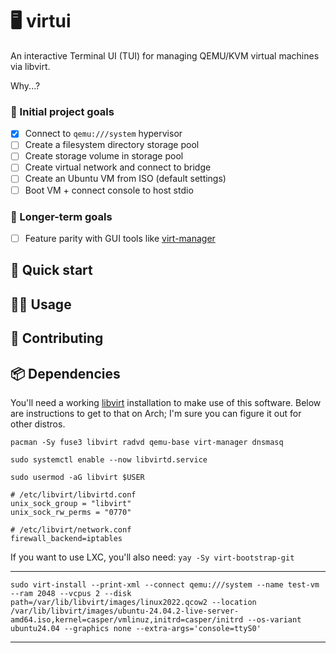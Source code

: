 # 🖥️ virtui

An interactive Terminal UI (TUI) for managing QEMU/KVM virtual machines via libvirt.

Why...?

### 🎯 Initial project goals

- [x] Connect to `qemu:///system` hypervisor
- [ ] Create a filesystem directory storage pool
- [ ] Create storage volume in storage pool
- [ ] Create virtual network and connect to bridge
- [ ] Create an Ubuntu VM from ISO (default settings)
- [ ] Boot VM + connect console to host stdio

### 👑 Longer-term goals

- [ ] Feature parity with GUI tools like <a href="https://virt-manager.org/" target="_blank">virt-manager</a>


## 🚀 Quick start


## 👩‍💻 Usage


## 🤝 Contributing


## 📦️ Dependencies

You'll need a working [libvirt](https://libvirt.org/) installation to make use of this software. Below are instructions to get to that on Arch; I'm sure you can figure it out for other distros.

```
pacman -Sy fuse3 libvirt radvd qemu-base virt-manager dnsmasq
```

```
sudo systemctl enable --now libvirtd.service
```

```
sudo usermod -aG libvirt $USER
```

```
# /etc/libvirt/libvirtd.conf
unix_sock_group = "libvirt"
unix_sock_rw_perms = "0770"
```

```
# /etc/libvirt/network.conf
firewall_backend=iptables
```

If you want to use LXC, you'll also need: `yay -Sy virt-bootstrap-git`

---

`sudo virt-install --print-xml --connect qemu:///system --name test-vm --ram 2048 --vcpus 2 --disk path=/var/lib/libvirt/images/linux2022.qcow2 --location /var/lib/libvirt/images/ubuntu-24.04.2-live-server-amd64.iso,kernel=casper/vmlinuz,initrd=casper/initrd --os-variant ubuntu24.04 --graphics none --extra-args='console=ttyS0'`

---
